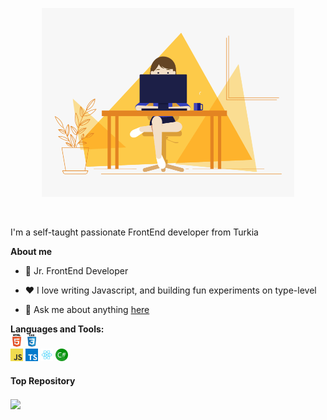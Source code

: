 <p align="center"><a href="https://www.linkedin.com/in/eminebozdag/"><img width="80%" src="./assets/code.gif" /></a></p>

<br />

I'm a self-taught passionate FrontEnd developer from Turkia 

**About me**

- 🌱 Jr. FrontEnd Developer

- ❤️ I love writing Javascript, and building fun experiments on type-level

- 💬 Ask me about anything [here](https://github.com/eminebozdag/eminebozdag/issues)



**Languages and Tools:**  
<code><img height="20" src="https://raw.githubusercontent.com/github/explore/5c058a388828bb5fde0bcafd4bc867b5bb3f26f3/topics/html/html.png"></code>
<code><img height="20" src="https://raw.githubusercontent.com/github/explore/80688e429a7d4ef2fca1e82350fe8e3517d3494d/topics/css/css.png"></code>    
<code><img height="20" src="https://raw.githubusercontent.com/github/explore/80688e429a7d4ef2fca1e82350fe8e3517d3494d/topics/javascript/javascript.png"></code>
<code><img height="20" src="https://raw.githubusercontent.com/github/explore/80688e429a7d4ef2fca1e82350fe8e3517d3494d/topics/typescript/typescript.png"></code>
<code><img height="20" src="https://raw.githubusercontent.com/github/explore/80688e429a7d4ef2fca1e82350fe8e3517d3494d/topics/react/react.png"></code>
<code><img height="20" src="https://raw.githubusercontent.com/github/explore/80688e429a7d4ef2fca1e82350fe8e3517d3494d/topics/csharp/csharp.png"></code>    



#### Top Repository
<a href="https://github.com/eminebozdag/vehicle-analysis">
  <img align="center" src="https://github-readme-stats.vercel.app/api/pin/?username=eminebozdag&repo=vehicle-analysis&theme=buefy" />
</a>

<br />
<br />

